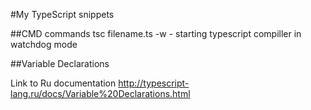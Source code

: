 
#My TypeScript snippets

##CMD commands
tsc filename.ts -w - starting typescript compiller in watchdog mode

##Variable Declarations

Link to Ru documentation
http://typescript-lang.ru/docs/Variable%20Declarations.html

